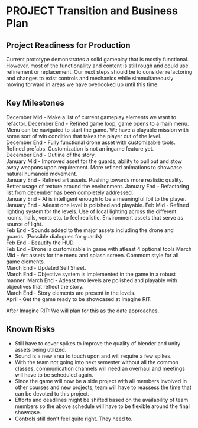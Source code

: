 # PROJECT Transition and Business Plan

## Project Readiness for Production
Current prototype demonstrates a solid gameplay that is mostly functional. However, most of the functionallity and content is still rough and could use refinement or replacement. Our next steps should be to consider refactoring and changes to exist controls and mechanics while simmultaneously moving forward in areas we have overlooked up until this time.

## Key Milestones
December Mid - Make a list of current gameplay elements we want to refactor. 
December End - Refined game loop, game opens to a main menu. Menu can be navigated to start the game. We have a playable mission with some sort of win condition that takes the player out of the level.   
December End - Fully functional drone asset with customizable tools. Refined prefabs. Customization is not an ingame feature yet.  
December End - Outline of the story.    
January Mid  - Improved asset for the guards, ability to pull out and stow away weapons upon requirement. More refined animations to showcase natural humanoid movement.  
January End  - Refined art assets. Pushing towards more realistic quality. Better usage of texture around the environment. 
January End  - Refactoring list from december has been completely addressed.   
January End  - AI is intelligent enough to be a meaningful foil to the player.   
January End  - Atleast one level is polished and playable.
Feb Mid      - Refined lighting system for the levels. Use of local lighting across the different rooms, halls, vents etc. to feel realistic. Environment assets that serve as source of light.  
Feb End      - Sounds added to the major assets including the drone and guards. (Possible dialogues for guards)  
Feb End      - Beautify the HUD.  
Feb End      - Drone is customizable in game with atleast 4 optional tools
March Mid    - Art assets for the menu and splash screen. Commom style for all game elements.   
March End    - Updated Sell Sheet.   
March End    - Objective system is implemented in the game in a robust manner.
March End    - Atleast two levels are polished and playable with objectives that reflect the story.  
March End    - Story elements are present in the levels.  
April        - Get the game ready to be showcased at Imagine RIT.   

After Imagine RIT: We will plan for this as the date approaches.

## Known Risks
* Still have to cover spikes to improve the quality of blender and unity assets being utilized. 
* Sound is a new area to touch upon and will require a few spikes. 
* With the team not going into next semester without all the common classes, communication channels will need an overhaul and meetings will have to be scheduled again. 
* Since the game will now be a side project with all members involved in other courses and new projects, team will have to reassess the time that can be devoted to this project. 
* Efforts and deadlines might be shifted based on the availability of team members so the above schedule will have to be flexible around the final showcase. 
* Controls still don't feel quite right. They need to.
